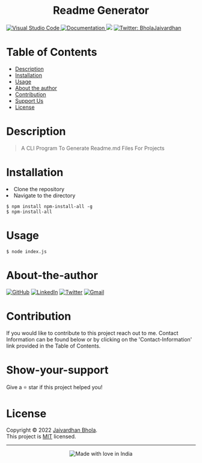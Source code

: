 <h1 align="center">Readme Generator</h1>

<p>
<a href = 'https://code.visualstudio.com/'>
  <img alt ='Visual Studio Code' src='https://img.shields.io/badge/Visual%20Studio%20Code-0078d7.svg'/>
  </a>
  <a href="https://github.com/jaivardhan-bhola/readme-generator" target="_blank">
  <img alt="Documentation" src="https://img.shields.io/badge/documentation-yes-brightgreen.svg" />
</a>
<a href="https://github.com/jaivardhan-bhola/readme-generator/blob/main/LICENSE"><img src="https://img.shields.io/badge/License-MIT-brightgreen.svg"></a>  
<a href="https://twitter.com/BholaJaivardhan" target="_blank">
<img alt="Twitter: BholaJaivardhan" src="https://img.shields.io/twitter/follow/BholaJaivardhan.svg?style=social" />
</a>
</p>

# Table of Contents
- [Description](#description)
- [Installation](#installation)
- [Usage](#usage)
- [About the author](#about-the-author)
- [Contribution](#contribution)
- [Support Us](#show-your-support)
- [License](#license)

# Description
> A CLI Program To Generate Readme.md Files For Projects

# Installation
<li>Clone the repository
<li>Navigate to the directory 

```
$ npm install npm-install-all -g
$ npm-install-all
```
	

# Usage
```
$ node index.js
```

# About-the-author
[![GitHub](https://img.shields.io/badge/github-%23121011.svg?style=for-the-badge&logo=github&logoColor=white)](https://github.com/jaivardhan-bhola)
[![LinkedIn](https://img.shields.io/badge/linkedin-%230077B5.svg?style=for-the-badge&logo=linkedin&logoColor=white)](https://linkedin.com/in/jaivardhan-bhola-773944214)
[![Twitter](https://img.shields.io/badge/BholaJaivardhan-%231DA1F2.svg?style=for-the-badge&logo=Twitter&logoColor=white)](https://twitter.com/BholaJaivardhan)
[![Gmail](https://img.shields.io/badge/Gmail-D14836?style=for-the-badge&logo=gmail&logoColor=white)](mailto:jaivardhan.bhola@gmail.com)

# Contribution
If you would like to contribute to this project reach out to me. Contact Information can be found below or by clicking on the 'Contact-Information' link provided in the Table of Contents.

# Show-your-support
Give a ⭐️ star if this project helped you!

# License
Copyright © 2022 [Jaivardhan Bhola](https://github.com/jaivardhan-bhola).<br />
This project is [MIT](https://github.com/jaivardhan-bhola/readme-generator/blob/main/LICENSE) licensed.
***
<div align = "center"><img src="https://madewithlove.now.sh/in?heart=true&colorA=%23505050&colorB=%235032b4&template=for-the-badge&text=India" alt="Made with love in India"></div>
